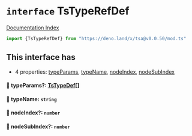 # `interface` TsTypeRefDef

[Documentation Index](../README.md)

```ts
import {TsTypeRefDef} from "https://deno.land/x/tsa@v0.0.50/mod.ts"
```

## This interface has

- 4 properties:
[typeParams](#-typeparams-tstypedef),
[typeName](#-typename-string),
[nodeIndex](#-nodeindex-number),
[nodeSubIndex](#-nodesubindex-number)


#### 📄 typeParams?: [TsTypeDef](../type.TsTypeDef/README.md)\[]



#### 📄 typeName: `string`



#### 📄 nodeIndex?: `number`



#### 📄 nodeSubIndex?: `number`



